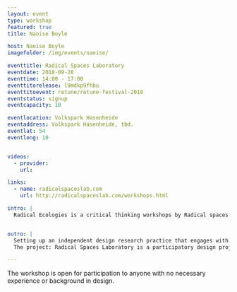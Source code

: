 ```yaml
---
layout: event
type: workshop
featured: true
title: Naoise Boyle

host: Naoise Boyle
imagefolder: /img/events/naoise/

eventtitle: Radical Spaces Laboratory
eventdate: 2018-09-28
eventtime: 14:00 - 17:00
eventtitorelease: l9mdkp9fhbu
eventtitoevent: retune/retune-festival-2018
eventstatus: signup
eventcapacity: 10

eventlocation: Volkspark Hasenheide
eventaddress: Volkspark Hasenheide, tbd.
eventlat: 54
eventlong: 10


videos:
  - provider:
    url:

links:
  - name: radicalspaceslab.com
    url: http://radicalspaceslab.com/workshops.html

intro: |
  Radical Ecologies is a critical thinking workshops by Radical spaces Laboratory that aims to reimagine the composition of our inhabited space and its relationships and interactions. How can design engage with this complex space in meaningful ways? How can we experiment with new strategies, systems, technologies, topologies and politics creating new ways of experiencing? What types of tools can we employ to deal with systems of scale? Drawing from methods of speculation, critical thinking and experimentalism we will investigate these layers and co-create responses. Participants will explore topologies, discuss and map the different actors that are at play, creating experimental narratives and prototyping artifacts/scenarios that explore new relationships and connections.


outro: |
  Setting up an independent design research practice that engages with communities and technology in experimental ways.
  The project: Radical Spaces Laboratory is a participatory design project that aims to create community based projects on how design can be used for transformative thinking. Participants prototype new cultural experiences that explore the reconceptualisation of normative systems in economic, political, geographic and sociocultural landscapes.

---
```


The workshop is open for participation to anyone with no necessary experience or background in design.
